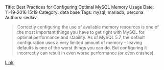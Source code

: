 Title: Best Practices for Configuring Optimal MySQL Memory Usage
Date: 11-19-2016 15:19
Category: data base
Tags: mysql, mariadb, percona
Authors: sedlav

> Correctly configuring the use of available memory resources is one of the most important things you have to get right with MySQL for optimal performance and stability. As of MySQL 5.7, the default configuration uses a very limited amount of memory – leaving defaults is one of the worst things you can do. But configuring it incorrectly can result in even worse performance (or even crashes).

[Link](https://www.percona.com/blog/2016/05/03/best-practices-for-configuring-optimal-mysql-memory-usage/)
